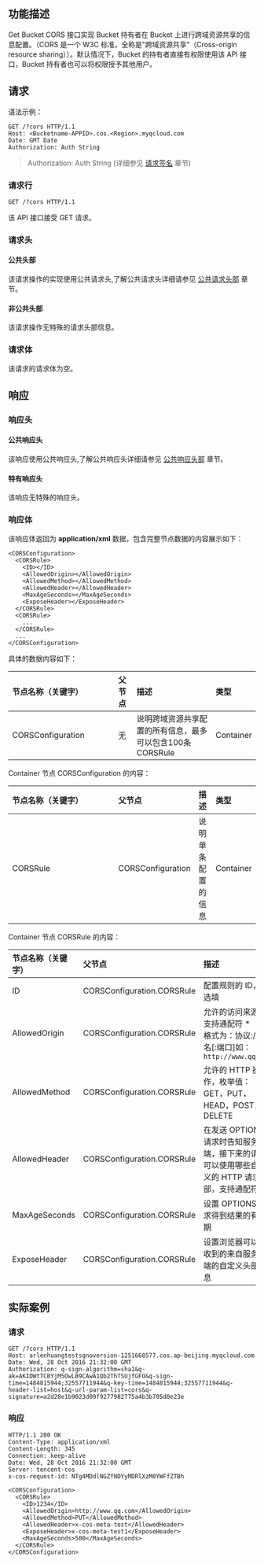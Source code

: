## 功能描述
Get Bucket CORS 接口实现 Bucket 持有者在 Bucket 上进行跨域资源共享的信息配置。（CORS 是一个 W3C 标准，全称是"跨域资源共享"（Cross-origin resource sharing））。默认情况下，Bucket 的持有者直接有权限使用该 API 接口，Bucket 持有者也可以将权限授予其他用户。

## 请求

语法示例：
```
GET /?cors HTTP/1.1
Host: <Bucketname-APPID>.cos.<Region>.myqcloud.com
Date: GMT Date
Authorization: Auth String
```

> Authorization: Auth String (详细参见 [请求签名](http://tcecqpoc.fsphere.cn/document/product/436/7778) 章节)

### 请求行
~~~
GET /?cors HTTP/1.1
~~~
该 API 接口接受 GET 请求。

### 请求头
#### 公共头部
该请求操作的实现使用公共请求头,了解公共请求头详细请参见 [公共请求头部](http://tcecqpoc.fsphere.cn/document/product/436/7728) 章节。
#### 非公共头部
该请求操作无特殊的请求头部信息。
### 请求体
该请求的请求体为空。

## 响应

### 响应头
#### 公共响应头 
该响应使用公共响应头,了解公共响应头详细请参见 [公共响应头部](http://tcecqpoc.fsphere.cn/document/product/436/7729) 章节。
#### 特有响应头
该响应无特殊的响应头。
### 响应体
该响应体返回为 **application/xml** 数据，包含完整节点数据的内容展示如下：
```
<CORSConfiguration>
  <CORSRule>
    <ID></ID>
    <AllowedOrigin></AllowedOrigin>
    <AllowedMethod></AllowedMethod>
    <AllowedHeader></AllowedHeader>
    <MaxAgeSeconds></MaxAgeSeconds>
    <ExposeHeader></ExposeHeader>
  </CORSRule>
  <CORSRule>
    ...
  </CORSRule>
  ...
</CORSConfiguration>
```
具体的数据内容如下：<style  rel="stylesheet"> table th:nth-of-type(1) { width: 200px; }</style>

|节点名称（关键字）|父节点|描述|类型|
|:---|:-- |:--|:--|
| CORSConfiguration |无| 说明跨域资源共享配置的所有信息，最多可以包含100条 CORSRule | Container |

Container 节点 CORSConfiguration 的内容：

|节点名称（关键字）|父节点|描述|类型|
|:---|:-- |:--|:--|
| CORSRule | CORSConfiguration | 说明单条配置的信息 |  Container |

Container 节点 CORSRule 的内容：

|节点名称（关键字）|父节点|描述|类型|
|:---|:-- |:--|:--|
| ID | CORSConfiguration.CORSRule | 配置规则的 ID，可选填|  String |
| AllowedOrigin | CORSConfiguration.CORSRule | 允许的访问来源，支持通配符 * </br>格式为：协议://域名[:端口]如：`http://www.qq.com` |String |
| AllowedMethod | CORSConfiguration.CORSRule | 允许的 HTTP 操作，枚举值：GET，PUT，HEAD，POST，DELETE | Enum |
| AllowedHeader | CORSConfiguration.CORSRule | 在发送 OPTIONS 请求时告知服务端，接下来的请求可以使用哪些自定义的 HTTP 请求头部，支持通配符 * |  String |
| MaxAgeSeconds | CORSConfiguration.CORSRule | 设置 OPTIONS 请求得到结果的有效期 | Integer |
| ExposeHeader | CORSConfiguration.CORSRule | 设置浏览器可以接收到的来自服务器端的自定义头部信息 | String |

## 实际案例

### 请求
```
GET /?cors HTTP/1.1
Host: arlenhuangtestsgnoversion-1251668577.cos.ap-beijing.myqcloud.com
Date: Wed, 28 Oct 2016 21:32:00 GMT
Authorization: q-sign-algorithm=sha1&q-ak=AKIDWtTCBYjM5OwLB9CAwA1Qb2ThTSUjfGFO&q-sign-time=1484815944;32557711944&q-key-time=1484815944;32557711944&q-header-list=host&q-url-param-list=cors&q-signature=a2d28e1b9023d09f9277982775a4b3b705d0e23e
```

### 响应
```
HTTP/1.1 200 OK
Content-Type: application/xml
Content-Length: 345
Connection: keep-alive
Date: Wed, 28 Oct 2016 21:32:00 GMT
Server: tencent-cos
x-cos-request-id: NTg4MDdlNGZfNDYyMDRlXzM0YWFfZTBh

<CORSConfiguration> 
  <CORSRule> 
    <ID>1234</ID>  
    <AllowedOrigin>http://www.qq.com</AllowedOrigin>  
    <AllowedMethod>PUT</AllowedMethod>  
    <AllowedHeader>x-cos-meta-test</AllowedHeader>  
    <ExposeHeader>x-cos-meta-test1</ExposeHeader>  
    <MaxAgeSeconds>500</MaxAgeSeconds> 
  </CORSRule> 
</CORSConfiguration>
```

